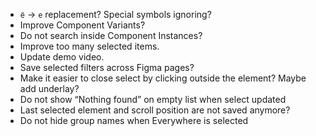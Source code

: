 - `ё` → `е` replacement? Special symbols ignoring?
- Improve Component Variants?
- Do not search inside Component Instances?
- Improve too many selected items.
- Update demo video.
- Save selected filters across Figma pages?
- Make it easier to close select by clicking outside the element? Maybe add underlay?
- Do not show “Nothing found” on empty list when select updated
- Last selected element and scroll position are not saved anymore?
- Do not hide group names when Everywhere is selected
